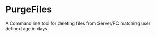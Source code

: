 # PurgeFiles
A Command line tool for deleting files from Server/PC matching user defined age in days
